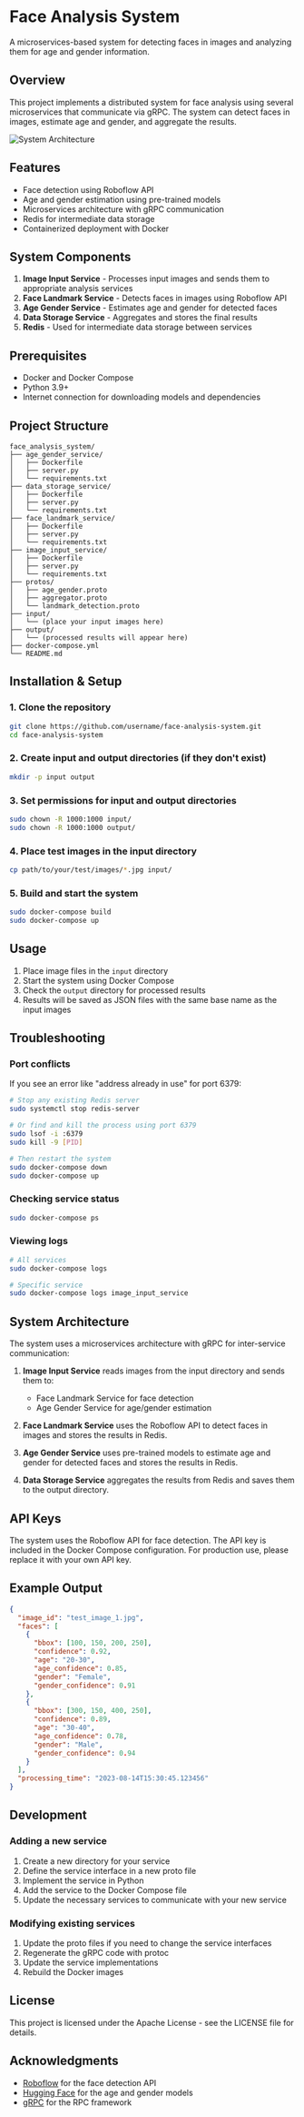 # Face Analysis System

A microservices-based system for detecting faces in images and analyzing them for age and gender information.

## Overview

This project implements a distributed system for face analysis using several microservices that communicate via gRPC. The system can detect faces in images, estimate age and gender, and aggregate the results.

![System Architecture](https://github.com/username/face-analysis-system/raw/main/docs/system_architecture.png)

## Features

- Face detection using Roboflow API
- Age and gender estimation using pre-trained models
- Microservices architecture with gRPC communication
- Redis for intermediate data storage
- Containerized deployment with Docker

## System Components

1. **Image Input Service** - Processes input images and sends them to appropriate analysis services
2. **Face Landmark Service** - Detects faces in images using Roboflow API
3. **Age Gender Service** - Estimates age and gender for detected faces
4. **Data Storage Service** - Aggregates and stores the final results
5. **Redis** - Used for intermediate data storage between services

## Prerequisites

- Docker and Docker Compose
- Python 3.9+
- Internet connection for downloading models and dependencies

## Project Structure

```
face_analysis_system/
├── age_gender_service/
│   ├── Dockerfile
│   ├── server.py
│   └── requirements.txt
├── data_storage_service/
│   ├── Dockerfile
│   ├── server.py
│   └── requirements.txt
├── face_landmark_service/
│   ├── Dockerfile
│   ├── server.py
│   └── requirements.txt
├── image_input_service/
│   ├── Dockerfile
│   ├── server.py
│   └── requirements.txt
├── protos/
│   ├── age_gender.proto
│   ├── aggregator.proto
│   └── landmark_detection.proto
├── input/
│   └── (place your input images here)
├── output/
│   └── (processed results will appear here)
├── docker-compose.yml
└── README.md
```

## Installation & Setup

### 1. Clone the repository

```bash
git clone https://github.com/username/face-analysis-system.git
cd face-analysis-system
```

### 2. Create input and output directories (if they don't exist)

```bash
mkdir -p input output
```

### 3. Set permissions for input and output directories

```bash
sudo chown -R 1000:1000 input/
sudo chown -R 1000:1000 output/
```

### 4. Place test images in the input directory

```bash
cp path/to/your/test/images/*.jpg input/
```

### 5. Build and start the system

```bash
sudo docker-compose build
sudo docker-compose up
```

## Usage

1. Place image files in the `input` directory
2. Start the system using Docker Compose
3. Check the `output` directory for processed results
4. Results will be saved as JSON files with the same base name as the input images

## Troubleshooting

### Port conflicts

If you see an error like "address already in use" for port 6379:

```bash
# Stop any existing Redis server
sudo systemctl stop redis-server

# Or find and kill the process using port 6379
sudo lsof -i :6379
sudo kill -9 [PID]

# Then restart the system
sudo docker-compose down
sudo docker-compose up
```

### Checking service status

```bash
sudo docker-compose ps
```

### Viewing logs

```bash
# All services
sudo docker-compose logs

# Specific service
sudo docker-compose logs image_input_service
```

## System Architecture

The system uses a microservices architecture with gRPC for inter-service communication:

1. **Image Input Service** reads images from the input directory and sends them to:
   - Face Landmark Service for face detection
   - Age Gender Service for age/gender estimation

2. **Face Landmark Service** uses the Roboflow API to detect faces in images and stores the results in Redis.

3. **Age Gender Service** uses pre-trained models to estimate age and gender for detected faces and stores the results in Redis.

4. **Data Storage Service** aggregates the results from Redis and saves them to the output directory.

## API Keys

The system uses the Roboflow API for face detection. The API key is included in the Docker Compose configuration. For production use, please replace it with your own API key.

## Example Output

```json
{
  "image_id": "test_image_1.jpg",
  "faces": [
    {
      "bbox": [100, 150, 200, 250],
      "confidence": 0.92,
      "age": "20-30",
      "age_confidence": 0.85,
      "gender": "Female",
      "gender_confidence": 0.91
    },
    {
      "bbox": [300, 150, 400, 250],
      "confidence": 0.89,
      "age": "30-40",
      "age_confidence": 0.78,
      "gender": "Male",
      "gender_confidence": 0.94
    }
  ],
  "processing_time": "2023-08-14T15:30:45.123456"
}
```

## Development

### Adding a new service

1. Create a new directory for your service
2. Define the service interface in a new proto file
3. Implement the service in Python
4. Add the service to the Docker Compose file
5. Update the necessary services to communicate with your new service

### Modifying existing services

1. Update the proto files if you need to change the service interfaces
2. Regenerate the gRPC code with protoc
3. Update the service implementations
4. Rebuild the Docker images

## License

This project is licensed under the Apache License - see the LICENSE file for details.

## Acknowledgments

- [Roboflow](https://roboflow.com/) for the face detection API
- [Hugging Face](https://huggingface.co/) for the age and gender models
- [gRPC](https://grpc.io/) for the RPC framework
